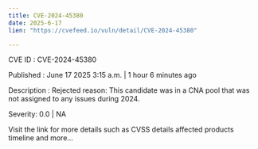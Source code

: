```yaml
---
title: CVE-2024-45380
date: 2025-6-17
lien: "https://cvefeed.io/vuln/detail/CVE-2024-45380"

---
```


CVE ID : CVE-2024-45380

Published :  June 17
2025
3:15 a.m. | 1 hour
6 minutes ago

Description : Rejected reason: This candidate was in a CNA pool that was not assigned to any issues during 2024.

Severity: 0.0 | NA

Visit the link for more details
such as CVSS details
affected products
timeline
and more...
